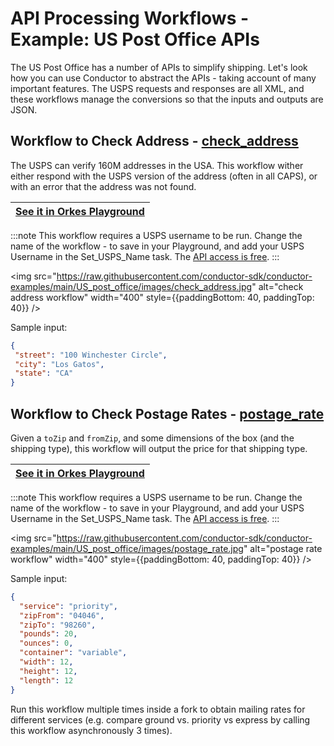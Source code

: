 
# API Processing Workflows - Example: US Post Office APIs

The US Post Office has a number of APIs to simplify shipping. Let's look how you can use Conductor to abstract the APIs - taking account of many important features. The USPS requests and responses are all XML, and these workflows manage the conversions so that the inputs and outputs are JSON.

## Workflow to Check Address - [check_address](https://github.com/conductor-sdk/conductor-examples/blob/main/US_post_office/check_address.json)

The USPS can verify 160M addresses in the USA.  This workflow wither either respond with the USPS version of the address (often in all CAPS), or with an error that the address was not found.


|[See it in Orkes Playground](https://play.orkes.io/workflowDef/check_address/1)|
|---| 

:::note
This workflow requires a USPS username to be run.  Change the name of the workflow - to save in your Playground, and add your USPS Username in the Set_USPS_Name task. The [API access is free](https://www.usps.com/business/web-tools-apis/).
:::

<img src="https://raw.githubusercontent.com/conductor-sdk/conductor-examples/main/US_post_office/images/check_address.jpg" 
    alt="check address workflow" width="400" style={{paddingBottom: 40, paddingTop: 40}} />

Sample input:

 ```json
{
  "street": "100 Winchester Circle",
  "city": "Los Gatos",
  "state": "CA"
}
 ```

## Workflow to Check Postage Rates - [**postage_rate**](https://github.com/conductor-sdk/conductor-examples/blob/main/US_post_office/postage_rate.json) 

Given a `toZip` and `fromZip`, and some dimensions of the box (and the shipping type), this workflow will output the price for that shipping type.

|[See it in Orkes Playground](https://play.orkes.io/workflowDef/postage_rate/1)|
|---| 

:::note
This workflow requires a USPS username to be run.  Change the name of the workflow - to save in your Playground, and add your USPS Username in the Set_USPS_Name task. The [API access is free](https://www.usps.com/business/web-tools-apis/).
:::

<img src="https://raw.githubusercontent.com/conductor-sdk/conductor-examples/main/US_post_office/images/postage_rate.jpg"
alt="postage rate workflow" width="400" style={{paddingBottom: 40, paddingTop: 40}} /> 

Sample input:
```json
{
  "service": "priority",
  "zipFrom": "04046",
  "zipTo": "98260",
  "pounds": 20,
  "ounces": 0,
  "container": "variable",
  "width": 12,
  "height": 12,
  "length": 12
}
```

Run this workflow multiple times inside a fork to obtain mailing rates for different services (e.g. compare ground vs. priority vs express by calling this workflow asynchronously 3 times).